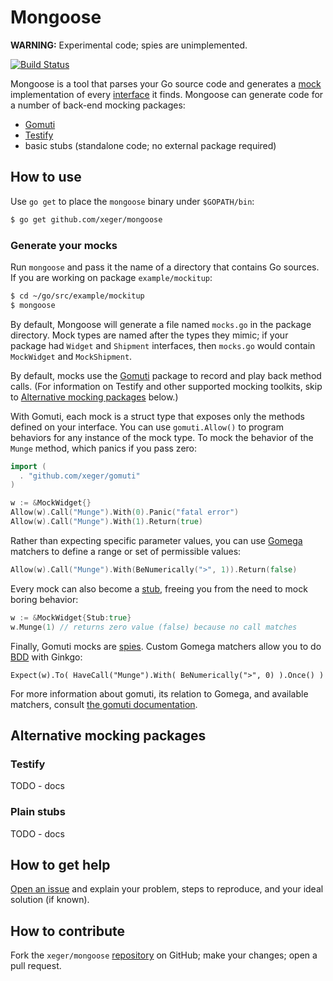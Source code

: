 # Mongoose

**WARNING:** Experimental code; spies are unimplemented. 

[![Build Status](https://travis-ci.org/xeger/mongoose.png)](https://travis-ci.org/xeger/mongoose)

Mongoose is a tool that parses your Go source code and generates a [mock](https://en.wikipedia.org/wiki/Mock_object) implementation of every [interface](https://gobyexample.com/interfaces) it finds. Mongoose can generate code for a number of back-end mocking packages:

 * [Gomuti](https://github.com/xeger/gomuti)
 * [Testify](https://github.com/stretchr/testify)
 * basic stubs (standalone code; no external package required)

## How to use

Use `go get` to place the `mongoose` binary under `$GOPATH/bin`:

```bash
$ go get github.com/xeger/mongoose
```
### Generate your mocks

Run `mongoose` and pass it the name of a directory that contains Go sources. If you are working on package `example/mockitup`:

```bash
$ cd ~/go/src/example/mockitup
$ mongoose
```

By default, Mongoose will generate a file named `mocks.go` in the package directory. Mock types are named after the types they mimic;
if your package had `Widget` and `Shipment` interfaces, then `mocks.go` would contain `MockWidget` and `MockShipment`.

By default, mocks use the [Gomuti](https://github.com/xeger/gomuti) package to record and play back method calls. (For information on Testify and other supported mocking toolkits, skip to [Alternative mocking packages](#alternative-mocking-packages) below.)

With Gomuti, each mock is a struct type that exposes only the methods defined on your interface. You can use `gomuti.Allow()` to program behaviors for any instance of the mock type. To mock the behavior of the `Munge` method, which panics if you pass zero:
```go
import (
  . "github.com/xeger/gomuti"
)

w := &MockWidget{}
Allow(w).Call("Munge").With(0).Panic("fatal error")
Allow(w).Call("Munge").With(1).Return(true)
```

Rather than expecting specific parameter values, you can use [Gomega](https://github.com/onsi/gomega) matchers to define a range or set of permissible values:

```go
Allow(w).Call("Munge").With(BeNumerically(">", 1)).Return(false)
```

Every mock can also become a [stub](http://martinfowler.com/articles/mocksArentStubs.html#TheDifferenceBetweenMocksAndStubs), freeing you from the need to mock boring behavior:

```go
w := &MockWidget{Stub:true}
w.Munge(1) // returns zero value (false) because no call matches
```

Finally, Gomuti mocks are [spies](https://robots.thoughtbot.com/spy-vs-spy). Custom Gomega matchers allow you to do [BDD](https://en.wikipedia.org/wiki/Behavior-driven_development) with Ginkgo:
```
Expect(w).To( HaveCall("Munge").With( BeNumerically(">", 0) ).Once() )
```

For more information about gomuti, its relation to Gomega, and available matchers, consult [the gomuti documentation](https://github.com/xeger/gomuti).

## Alternative mocking packages

### Testify

TODO - docs

### Plain stubs

TODO - docs

## How to get help

[Open an issue](https://github.com/xeger/mongoose/issues/new) and explain your problem, steps to reproduce, and your ideal solution (if known).

## How to contribute

Fork the `xeger/mongoose` [repository](https://github.com/xeger/mongoose) on GitHub; make your changes; open a pull request.

